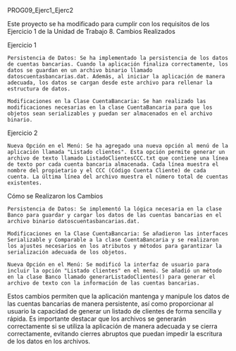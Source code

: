 PROG09_Ejerc1_Ejerc2

Este proyecto se ha modificado para cumplir con los requisitos de los Ejercicio 1 de la Unidad de Trabajo 8.
Cambios Realizados

Ejercicio 1

    Persistencia de Datos: Se ha implementado la persistencia de los datos de cuentas bancarias. Cuando la aplicación finaliza correctamente, los datos se guardan en un archivo binario llamado datoscuentasbancarias.dat. Además, al iniciar la aplicación de manera adecuada, los datos se cargan desde este archivo para rellenar la estructura de datos.

    Modificaciones en la Clase CuentaBancaria: Se han realizado las modificaciones necesarias en la clase CuentaBancaria para que los objetos sean serializables y puedan ser almacenados en el archivo binario.

Ejercicio 2

    Nueva Opción en el Menú: Se ha agregado una nueva opción al menú de la aplicación llamada "Listado clientes". Esta opción permite generar un archivo de texto llamado ListadoClientesCCC.txt que contiene una línea de texto por cada cuenta bancaria almacenada. Cada línea muestra el nombre del propietario y el CCC (Código Cuenta Cliente) de cada cuenta. La última línea del archivo muestra el número total de cuentas existentes.

Cómo se Realizaron los Cambios

    Persistencia de Datos: Se implementó la lógica necesaria en la clase Banco para guardar y cargar los datos de las cuentas bancarias en el archivo binario datoscuentasbancarias.dat.

    Modificaciones en la Clase CuentaBancaria: Se añadieron las interfaces Serializable y Comparable a la clase CuentaBancaria y se realizaron los ajustes necesarios en los atributos y métodos para garantizar la serialización adecuada de los objetos.

    Nueva Opción en el Menú: Se modificó la interfaz de usuario para incluir la opción "Listado clientes" en el menú. Se añadió un método en la clase Banco llamado generarListadoClientes() para generar el archivo de texto con la información de las cuentas bancarias.

Estos cambios permiten que la aplicación mantenga y manipule los datos de las cuentas bancarias de manera persistente, así como proporcionar al usuario la capacidad de generar un listado de clientes de forma sencilla y rápida. Es importante destacar que los archivos se generarán correctamente si se utiliza la aplicación de manera adecuada y se cierra correctamente, evitando cierres abruptos que puedan impedir la escritura de los datos en los archivos.
